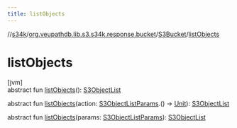 ```yaml
---
title: listObjects
---
```

//[s34k](../../../index.html)/[org.veupathdb.lib.s3.s34k.response.bucket](../index.html)/[S3Bucket](index.html)/[listObjects](list-objects.html)



# listObjects



[jvm]\
abstract fun [listObjects](list-objects.html)(): [S3ObjectList](../../org.veupathdb.lib.s3.s34k.response.object/-s3-object-list/index.html)

abstract fun [listObjects](list-objects.html)(action: [S3ObjectListParams](../../org.veupathdb.lib.s3.s34k.requests.object/-s3-object-list-params/index.html).() -&gt; [Unit](https://kotlinlang.org/api/latest/jvm/stdlib/kotlin/-unit/index.html)): [S3ObjectList](../../org.veupathdb.lib.s3.s34k.response.object/-s3-object-list/index.html)

abstract fun [listObjects](list-objects.html)(params: [S3ObjectListParams](../../org.veupathdb.lib.s3.s34k.requests.object/-s3-object-list-params/index.html)): [S3ObjectList](../../org.veupathdb.lib.s3.s34k.response.object/-s3-object-list/index.html)





